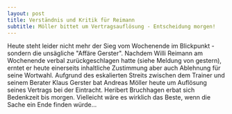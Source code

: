 ```yaml
---
layout: post
title: Verständnis und Kritik für Reimann
subtitle: Möller bittet um Vertragsauflösung - Entscheidung morgen!
---
```


Heute steht leider nicht mehr der Sieg vom Wochenende im Blickpunkt - sondern die unsägliche "Affäre Gerster". Nachdem Willi Reimann am Wochenende verbal zurückgeschlagen hatte (siehe Meldung von gestern), erntet er heute einerseits inhaltliche Zustimmung aber auch Ablehnung für seine Wortwahl. Aufgrund des eskalierten Streits zwischen dem Trainer und seinem Berater Klaus Gerster bat Andreas Möller heute um Auflösung seines Vertrags bei der Eintracht. Heribert Bruchhagen erbat sich Bedenkzeit bis morgen. Vielleicht wäre es wirklich das Beste, wenn die Sache ein Ende finden würde...


